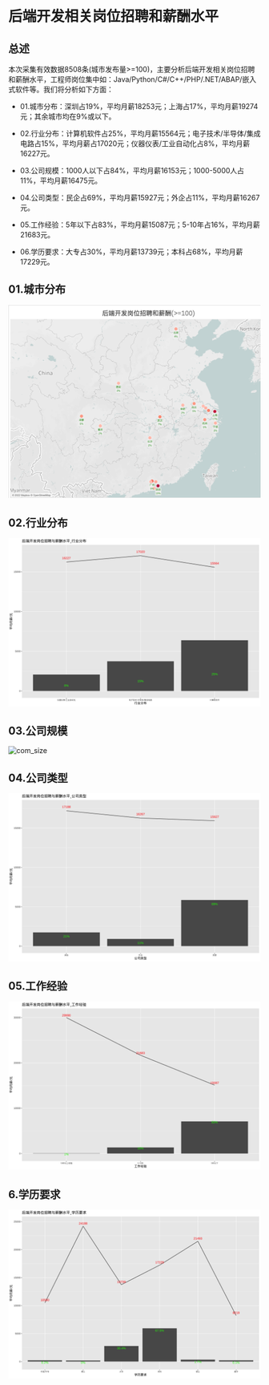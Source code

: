# 后端开发相关岗位招聘和薪酬水平

## 总述

本次采集有效数据8508条(城市发布量\>=100)，主要分析后端开发相关岗位招聘和薪酬水平，工程师岗位集中如：Java/Python/C#/C++/PHP/.NET/ABAP/嵌入式软件等。我们将分析如下方面：

-   01.城市分布：深圳占19%，平均月薪18253元；上海占17%，平均月薪19274元；其余城市均在9%或以下。

-   02.行业分布：计算机软件占25%，平均月薪15564元；电子技术/半导体/集成电路占15%，平均月薪占17020元；仪器仪表/工业自动化占8%，平均月薪16227元。

-   03.公司规模：1000人以下占84%，平均月薪16153元；1000-5000人占11%，平均月薪16475元。

-   04.公司类型：民企占69%，平均月薪15927元；外企占11%，平均月薪16267元。

-   05.工作经验：5年以下占83%，平均月薪15087元；5-10年占16%，平均月薪21683元。

-   06.学历要求：大专占30%，平均月薪13739元；本科占68%，平均月薪17229元。

## 01.城市分布

![roadmap](Rplot01_roadmap.png)

## 02.行业分布

![industries](Rplot02_industries.png)

## 03.公司规模

![com_size](PIC18/Rplot03_com_size.png)

## 04.公司类型

![com_type](Rplot04_com_type.png)

## 05.工作经验

![experience](Rplot05_experience.png)

## 6.学历要求

![education](Rplot06_education.png)

